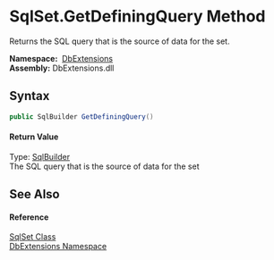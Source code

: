 SqlSet.GetDefiningQuery Method
==============================
Returns the SQL query that is the source of data for the set.

  **Namespace:**  [DbExtensions][1]  
  **Assembly:** DbExtensions.dll

Syntax
------

```csharp
public SqlBuilder GetDefiningQuery()
```

#### Return Value
Type: [SqlBuilder][2]  
The SQL query that is the source of data for the set

See Also
--------

#### Reference
[SqlSet Class][3]  
[DbExtensions Namespace][1]  

[1]: ../README.md
[2]: ../SqlBuilder/README.md
[3]: README.md